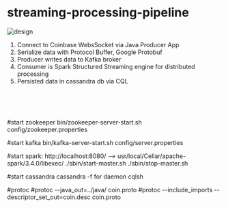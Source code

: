 <h1>streaming-processing-pipeline</h1>

![design](https://github.com/nathanembaye/coinbase-pipeline/assets/62483081/f9d6e545-0050-411b-868c-316e49545eb6)


1. Connect to Coinbase WebsSocket via Java Producer App
2. Serialize data with Protocol Buffer, Google Protobuf
3. Producer writes data to Kafka broker
4. Consumer is Spark Structured Streaming engine for distributed processing
5. Persisted data in cassandra db via CQL




<br/>
<br/>
<br/>




#start zookeeper
bin/zookeeper-server-start.sh config/zookeeper.properties

#start kafka
bin/kafka-server-start.sh config/server.properties

#start spark: http://localhost:8080/ --> usr/local/Cellar/apache-spark/3.4.0/libexec/
./sbin/start-master.sh
./sbin/stop-master.sh


#start cassandra
cassandra -f for daemon
cqlsh


#protoc
#protoc --java_out=../java/ coin.proto
#protoc --include_imports --descriptor_set_out=coin.desc coin.proto
